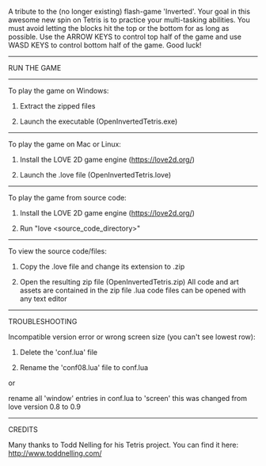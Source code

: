 A tribute to the (no longer existing) flash-game 'Inverted'.
Your goal in this awesome new spin on Tetris is to practice your multi-tasking abilities.
You must avoid letting the blocks hit the top or the bottom for as long as possible.
Use the ARROW KEYS to control top half of the game and use WASD KEYS to control bottom half of the game.
Good luck!

----

RUN THE GAME

----

To play the game on Windows:

1. Extract the zipped files

2. Launch the executable (OpenInvertedTetris.exe)

----

To play the game on Mac or Linux:

1. Install the LOVE 2D game engine (https://love2d.org/)

2. Launch the .love file (OpenInvertedTetris.love)

----

To play the game from source code:

1. Install the LOVE 2D game engine (https://love2d.org/)

2. Run "love <source_code_directory>"

----

To view the source code/files:

1. Copy the .love file and change its extension to .zip

2. Open the resulting zip file (OpenInvertedTetris.zip)
	All code and art assets are contained in the zip file
	.lua code files can be opened with any text editor
	
----

TROUBLESHOOTING

Incompatible version error or wrong screen size (you can't see lowest row):

1. Delete the 'conf.lua' file
    
2. Rename the 'conf08.lua' file to conf.lua
    
or

rename all 'window' entries in conf.lua to 'screen'
this was changed from love version 0.8 to 0.9

----

CREDITS

Many thanks to Todd Nelling for his Tetris project.
You can find it here: http://www.toddnelling.com/